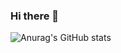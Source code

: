 ### Hi there 👋

<!--
**cjs1301/cjs1301** is a ✨ _special_ ✨ repository because its `README.md` (this file) appears on your GitHub profile.

Here are some ideas to get you started:

- 🔭 I’m currently working on ...
- 🌱 I’m currently learning ...
- 👯 I’m looking to collaborate on ...
- 🤔 I’m looking for help with ...
- 💬 Ask me about ...
- 📫 How to reach me: ...
- 😄 Pronouns: ...
- ⚡ Fun fact: ...
-->

<!-- [![Anurag's GitHub stats](https://github-readme-stats.vercel.app/api?username=jaesong)](https://github.com/anuraghazra/github-readme-stats) -->
![Anurag's GitHub stats](https://github-readme-stats.vercel.app/api?username=cjs1301&count_private=true)
